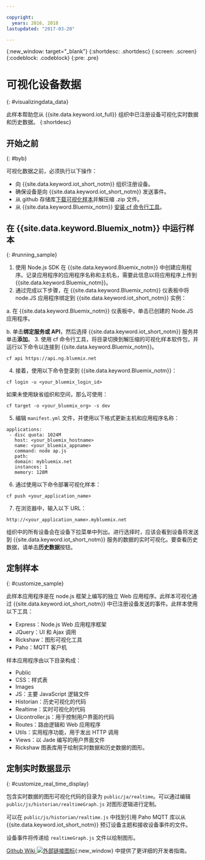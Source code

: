 ```yaml
---

copyright:
  years: 2016, 2018
lastupdated: "2017-03-20"

---
```


{:new_window: target="\_blank"}
{:shortdesc: .shortdesc}
{:screen: .screen}
{:codeblock: .codeblock}
{:pre: .pre}

# 可视化设备数据
{: #visualizingdata_data}

此样本帮助您从 {{site.data.keyword.iot_full}} 组织中已注册设备可视化实时数据和历史数据。
{:shortdesc}

## 开始之前
{: #byb}

可视化数据之前，必须执行以下操作：

- 向 {{site.data.keyword.iot_short_notm}} 组织注册设备。
- 确保设备是向 {{site.data.keyword.iot_short_notm}} 发送事件。
- 从 github 存储库[下载可视化样本](https://github.com/ibm-watson-iot/rickshaw4iot/archive/master.zip)并解压缩 .zip 文件。
- 从 {{site.data.keyword.Bluemix_notm}} [安装 cf 命令行工具](https://console.bluemix.net/docs/starters/install_cli.html)。

## 在 {{site.data.keyword.Bluemix_notm}} 中运行样本
{: #running_sample}

1. 使用 Node.js SDK 在 {{site.data.keyword.Bluemix_notm}} 中创建应用程序。记录应用程序的应用程序名称和主机名，需要此信息以将应用程序上传到 {{site.data.keyword.Bluemix_notm}}。
2. 通过完成以下步骤，在 {{site.data.keyword.Bluemix_notm}} 仪表板中将 node.JS 应用程序绑定到 {{site.data.keyword.iot_short_notm}} 实例：

  a. 在 {{site.data.keyword.Bluemix_notm}} 仪表板中，单击已创建的 Node.JS 应用程序。

  b. 单击**绑定服务或 API**，然后选择 {{site.data.keyword.iot_short_notm}} 服务并单击**添加**。
3. 使用 cf 命令行工具，将目录切换到解压缩的可视化样本软件包，并运行以下命令以连接到 {{site.data.keyword.Bluemix_notm}}。
```
cf api https://api.ng.bluemix.net
```
4. 接着，使用以下命令登录到 {{site.data.keyword.Bluemix_notm}}：
```
cf login -u <your_bluemix_login_id>
```
如果未使用缺省组织和空间，那么可使用：
```
cf target -o <your_bluemix_org> -s dev
```

5. 编辑 `manifest.yml` 文件，并使用以下格式更新主机和应用程序名称：
```
applications:
 - disc quota: 1024M
   host: <your_bluemix_hostname>
   name: <your_bluemix_appname>
   command: node ap.js
   path:
   domain: mybluemix.net
   instances: 1
   memory: 128M
```
6. 通过使用以下命令部署可视化样本：
```
cf push <your_application_name>
```
7. 在浏览器中，输入以下 URL：
```
http://<your_application_name>.mybluemix.net
```

组织中的所有设备会在设备下拉菜单中列出。进行选择时，应该会看到设备将发送到 {{site.data.keyword.iot_short_notm}} 服务的数据的实时可视化。要查看历史数据，请单击**历史数据**按钮。

## 定制样本
{: #customize_sample}

此样本应用程序是在 node.js 框架上编写的独立 Web 应用程序。此样本可视化通过 {{site.data.keyword.iot_short_notm}} 中已注册设备发送的事件。此样本使用以下工具：

- Express：Node.js Web 应用程序框架
- JQuery：UI 和 Ajax 调用
- Rickshaw：图形可视化工具
- Paho：MQTT 客户机

样本应用程序由以下目录构成：

- Public
- CSS：样式表
- Images
- JS：主要 JavaScript 逻辑文件
- Historian：历史可视化的代码
- Realtime：实时可视化的代码
- Uicontroller.js：用于控制用户界面的代码
- Routes：路由逻辑和 Web 应用程序
- Utils：实用程序功能，用于发出 HTTP 调用
- Views：以 Jade 编写的用户界面文件
- Rickshaw 图表库用于绘制实时数据和历史数据的图形。

## 定制实时数据显示
{: #customize_real_time_display}

包含实时数据的图形可视化代码的目录为 `public/ja/realtime`。可以通过编辑 `public/js/historian/realtimeGraph.js` 对图形逻辑进行定制。

可以在 `public/js/historian/realtime.js` 中找到引用 Paho MQTT 库以从 {{site.data.keyword.iot_short_notm}} 预订设备主题和接收设备事件的文件。

设备事件将传递给 `realtimeGraph.js` 文件以绘制图形。

[Github Wiki ![外部链接图标](../../icons/launch-glyph.svg "外部链接图标")](https://github.com/ibm-watson-iot/rickshaw4iot/wiki){:new_window} 中提供了更详细的开发者指南。
